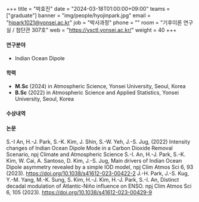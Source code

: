 +++
title = "박효진"
date = "2024-03-18T01:00:00+09:00"
teams = ["graduate"]
banner = "img/people/hyojinpark.jpg"
email = "hjpark1021@yonsei.ac.kr"
job = "박사과정"
phone = ""
room = "기후이론 연구실 / 첨단관 307호"
web = "https://ysctl.yonsei.ac.kr/"
weight = 40
+++

#### 연구분야
 +  Indian Ocean Dipole


#### 학력
 + **M.Sc** (2024) in Atmospheric Science, Yonsei University, Seoul, Korea
 + **B.Sc** (2022) in Atmospheric Science and Applied Statistics, Yonsei University, Seoul, Korea

#### 수상내역

#### 논문
S.-I An, H.-J. Park, S.-K. Kim, J. Shin, S.-W. Yeh, J.-S. Jug, (2022) Intensity changes of Indian Ocean Dipole Mode in a Carbon Dioxide Removal Scenario, npj Climate and Atmospheric Science
S.-I. An, H.-J. Park, S.-K. Kim, W. Cai, A. Santoso, D. Kim, J.-S. Jug, Main drivers of Indian Ocean Dipole asymmetry revealed by a simple IOD model, npj Clim Atmos Sci 6, 93 (2023). https://doi.org/10.1038/s41612-023-00422-2
J.-H. Park, J.-S. Kug, Y.-M. Yang, M.-K. Sung, S. Kim, H.-J. Kim, H.-J. Park, S.-I. An, Distinct decadal modulation of Atlantic-Niño influence on ENSO. npj Clim Atmos Sci 6, 105 (2023). https://doi.org/10.1038/s41612-023-00429-9
